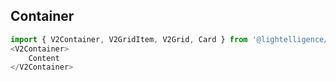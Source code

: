 ## Container

```js
import { V2Container, V2GridItem, V2Grid, Card } from '@lightelligence/react';
<V2Container>
	Content
</V2Container>
```